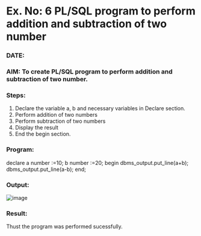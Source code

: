 # Ex. No: 6 PL/SQL program to perform addition and subtraction of two number 
### DATE: 
### AIM: To create PL/SQL program to perform addition and subtraction of two number.

### Steps:
1. Declare the variable a, b and necessary variables in Declare section.
2. Perform addition of two numbers
3. Perform subtraction of two numbers 
4. Display the result 
5. End the begin section.

### Program:
declare
a number :=10;
b number :=20;
begin
dbms_output.put_line(a+b);
dbms_output.put_line(a-b);
end;

### Output:
![image](https://github.com/lokeshkrishana/DBMS/assets/119291430/c01cfb86-1433-4a7d-a7f0-71f3f59b879a)


### Result:
Thust the program was performed sucessfully.
